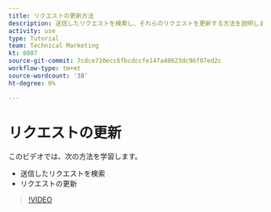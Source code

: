 ```yaml
---
title: リクエストの更新方法
description: 送信したリクエストを検索し、それらのリクエストを更新する方法を説明します。
activity: use
type: Tutorial
team: Technical Marketing
kt: 8807
source-git-commit: 7cdce710ecc6fbcdccfe147a40623dc96f07ed2c
workflow-type: tm+mt
source-wordcount: '38'
ht-degree: 0%

---
```


# リクエストの更新

このビデオでは、次の方法を学習します。

* 送信したリクエストを検索
* リクエストの更新

>[!VIDEO](https://video.tv.adobe.com/v/336091/?quality=12)

<!---
Guide
Update a work request
--->
